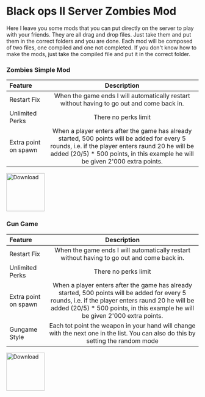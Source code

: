 # Black ops II Server Zombies Mod

Here I leave you some mods that you can put directly on the server to play with your friends. They are all drag and drop files. Just take them and put them in the correct folders and you are done. Each mod will be composed of two files, one compiled and one not completed. 
If you don't know how to make the mods, just take the compiled file and put it in the correct folder.

### Zombies Simple Mod

| Feature | Description | 
| :------------ |:-------------:| 
| Restart Fix  | When the game ends I will automatically restart without having to go out and come back in. |
| Unlimited Perks  | There no perks limit |
| Extra point on spawn  | When a player enters after the game has already started, 500 points will be added for every 5 rounds, i.e. if the player enters raund 20 he will be added (20/5) * 500 points, in this example he will be given 2'000 extra points. |

<img src="https://i.imgur.com/XrzVEfn.jpeg" href="" alt="Download" width="100" high = "150"/>

### Gun Game

| Feature | Description | 
| :------------ |:-------------:| 
| Restart Fix  | When the game ends I will automatically restart without having to go out and come back in. |
| Unlimited Perks  | There no perks limit |
| Extra point on spawn  | When a player enters after the game has already started, 500 points will be added for every 5 rounds, i.e. if the player enters raund 20 he will be added (20/5) * 500 points, in this example he will be given 2'000 extra points. |
| Gungame Style  | Each tot point the weapon in your hand will change with the next one in the list.  You can also do this by setting the random mode |

<img src="https://toppng.com/uploads/preview/coming-soon-115233721348zjfnigegk.png" href="" alt="Download" width="100" high = "150"/>

